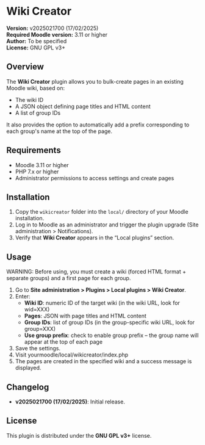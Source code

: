 # Wiki Creator

**Version:** v2025021700 (17/02/2025)  
**Required Moodle version:** 3.11 or higher  
**Author:** To be specified  
**License:** GNU GPL v3+

## Overview
The **Wiki Creator** plugin allows you to bulk-create pages in an existing Moodle wiki, based on:
- The wiki ID  
- A JSON object defining page titles and HTML content  
- A list of group IDs

It also provides the option to automatically add a prefix corresponding to each group's name at the top of the page.

## Requirements
- Moodle 3.11 or higher  
- PHP 7.x or higher  
- Administrator permissions to access settings and create pages

## Installation
1. Copy the `wikicreator` folder into the `local/` directory of your Moodle installation.  
2. Log in to Moodle as an administrator and trigger the plugin upgrade (Site administration > Notifications).  
3. Verify that **Wiki Creator** appears in the “Local plugins” section.

## Usage

WARNING: Before using, you must create a wiki (forced HTML format + separate groups) and a first page for each group.

1. Go to **Site administration > Plugins > Local plugins > Wiki Creator**.  
2. Enter:
   - **Wiki ID**: numeric ID of the target wiki (in the wiki URL, look for wid=XXX)
   - **Pages**: JSON with page titles and HTML content  
   - **Group IDs**: list of group IDs (in the group-specific wiki URL, look for group=XXX)
   - **Use group prefix**: check to enable group prefix – the group name will appear at the top of each page
3. Save the settings.  
4. Visit yourmoodle/local/wikicreator/index.php  
5. The pages are created in the specified wiki and a success message is displayed.

## Changelog
- **v2025021700 (17/02/2025)**: Initial release.

## License
This plugin is distributed under the **GNU GPL v3+** license.

